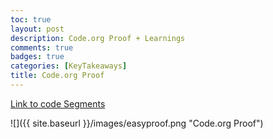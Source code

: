 ```yaml
---
toc: true
layout: post
description: Code.org Proof + Learnings
comments: true
badges: true
categories: [KeyTakeaways]
title: Code.org Proof
---
```


[Link to code Segments](https://prorichyman.github.io/CSA-Fastpages/keylearnings/2022/09/05/python.html)

![]({{ site.baseurl }}/images/easyproof.png "Code.org Proof")